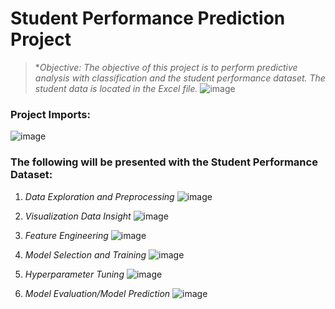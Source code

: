 # Student Performance Prediction Project
> **Objective: The objective of this project is to perform predictive analysis with classification and the
student performance dataset. The student data is located in the Excel file.*
![image](https://github.com/user-attachments/assets/26611205-fbbb-4596-943c-c714acebd3c6)

### Project Imports: 
![image](https://github.com/user-attachments/assets/00962495-00a4-40de-9d7b-a26e68d87512)


### The following will be presented with the Student Performance Dataset:
1. *Data Exploration and Preprocessing*
   ![image](https://github.com/user-attachments/assets/6bcfa656-5514-483f-9743-339a1f1179a4)

2. *Visualization Data Insight*
   ![image](https://github.com/user-attachments/assets/02c3a719-b92c-49a8-b75b-089977b862aa)

3. *Feature Engineering*
   ![image](https://github.com/user-attachments/assets/54b40ea4-cccd-4a5c-900b-47fa72d9ed50)

4. *Model Selection and Training*
   ![image](https://github.com/user-attachments/assets/608f0ae9-d97e-4090-9736-63843c2f575f)

5. *Hyperparameter Tuning*
![image](https://github.com/user-attachments/assets/e646cc26-8dc4-431b-b51d-132d2fce0d09)


6. *Model Evaluation/Model Prediction*
  ![image](https://github.com/user-attachments/assets/abca28ff-a6fd-4a0a-a5c9-109dca122b1b)

